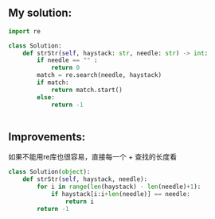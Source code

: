 ## My solution:
```python
import re

class Solution:
    def strStr(self, haystack: str, needle: str) -> int:
        if needle == "" :
            return 0
        match = re.search(needle, haystack)
        if match:
            return match.start()
        else:
            return -1
        
```


## Improvements:   
如果不能用re库也很容易，直接每一个 + 查找的长度看
```python
class Solution(object):
    def strStr(self, haystack, needle):
        for i in range(len(haystack) - len(needle)+1):
            if haystack[i:i+len(needle)] == needle:
                return i
        return -1
```
